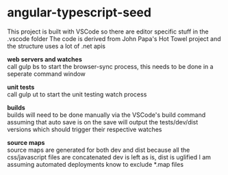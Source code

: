 # angular-typescript-seed

This project is built with VSCode so there are editor specific stuff in the .vscode folder
The code is derived from John Papa's Hot Towel project and the structure uses a lot of .net apis

**web servers and watches**  
call gulp bs to start the browser-sync process, this needs to be done in a seperate command window

**unit tests**  
call gulp ut to start the unit testing watch process

**builds**  
builds will need to be done manually via the VSCode's build command  
assuming that auto save is on
the save will output the tests/dev/dist versions which should trigger their respective watches

**source maps**  
source maps are generated for both dev and dist because all the css/javascript files are concatenated 
dev is left as is, dist is uglified
I am assuming automated deployments know to exclude *.map files